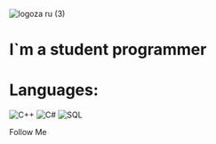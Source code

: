![logoza ru (3)](https://user-images.githubusercontent.com/107112651/208922419-3a8955f0-e340-4547-a758-c34ca6866700.png)


# I`m a student programmer

# Languages:



![C++](https://img.shields.io/badge/-C++-f7ebf9?style=for-the-badge&logo=C%2b%2b&logoColor=6296CC)
![C#](https://img.shields.io/badge/-C/#-f7ebf9?style=for-the-badge&logo=C&logoColor=6296CC)
![SQL](https://img.shields.io/badge/-SQLite-f7ebf9?style=for-the-badge&logo=SQLite&logoColor=2e93d3)


Follow Me
